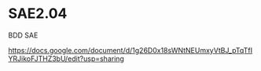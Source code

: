 # SAE2.04
BDD SAE

https://docs.google.com/document/d/1g26D0x18sWNtNEUmxyVtBJ_pTqTfIYRJikoFJTHZ3bU/edit?usp=sharing
